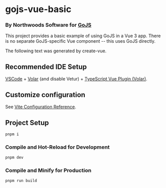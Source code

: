 # gojs-vue-basic

### By Northwoods Software for [GoJS](https://gojs.net)

This project provides a basic example of using GoJS in a Vue 3 app.
There is no separate GoJS-specific Vue component -- this uses GoJS directly. 

The following text was generated by create-vue.

## Recommended IDE Setup

[VSCode](https://code.visualstudio.com/) + [Volar](https://marketplace.visualstudio.com/items?itemName=Vue.volar) (and disable Vetur) + [TypeScript Vue Plugin (Volar)](https://marketplace.visualstudio.com/items?itemName=Vue.vscode-typescript-vue-plugin).

## Customize configuration

See [Vite Configuration Reference](https://vitejs.dev/config/).

## Project Setup

```sh
pnpm i
```

### Compile and Hot-Reload for Development

```sh
pnpm dev
```

### Compile and Minify for Production

```sh
pnpm run build
```
